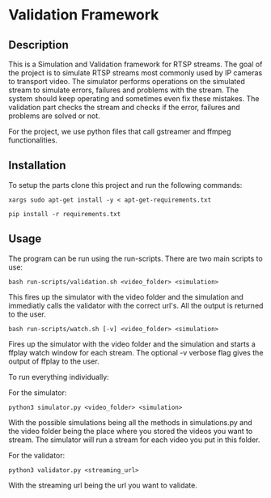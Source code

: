 # Validation Framework

## Description
This is a Simulation and Validation framework for RTSP streams. The goal of the project is to simulate RTSP streams most commonly used by IP cameras to transport video. The simulator performs operations on the simulated stream to simulate errors, failures and problems with the stream. The system should keep operating and sometimes even fix these mistakes. The validation part checks the stream and checks if the error, failures and problems are solved or not.

For the project, we use python files that call gstreamer and ffmpeg functionalities.

## Installation
To setup the parts clone this project and run the following commands:

`xargs sudo apt-get install -y < apt-get-requirements.txt`

`pip install -r requirements.txt`

## Usage
The program can be run using the run-scripts. There are two main scripts to use:

`bash run-scripts/validation.sh <video_folder> <simulation>`

This fires up the simulator with the video folder and the simulation and immediatly calls the validator with the correct url's. All the output is returned to the user.

`bash run-scripts/watch.sh [-v] <video_folder> <simulation>`

Fires up the simulator with the video folder and the simulation and starts a ffplay watch window for each stream. The optional -v verbose flag gives the output of ffplay to the user.

To run everything individually:

For the simulator:

`python3 simulator.py <video_folder> <simulation>`

With the possible simulations being all the methods in simulations.py and the video folder being the place where you stored the videos you want to stream. The simulator will run a stream for each video you put in this folder.

For the validator:

`python3 validator.py <streaming_url>`

With the streaming url being the url you want to validate.
